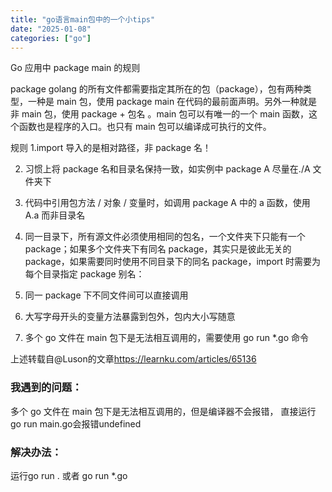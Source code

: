 ```yaml
---
title: "go语言main包中的一个小tips"
date: "2025-01-08"
categories: ["go"]
---
```


Go 应用中 package main 的规则

package
golang 的所有文件都需要指定其所在的包（package），包有两种类型，一种是 main 包，使用 package main 在代码的最前面声明。另外一种就是 非 main 包，使用 package + 包名 。main 包可以有唯一的一个 main 函数，这个函数也是程序的入口。也只有 main 包可以编译成可执行的文件。

规则
1.import 导入的是相对路径，非 package 名！

2. 习惯上将 package 名和目录名保持一致，如实例中 package A 尽量在./A 文件夹下

3. 代码中引用包方法 / 对象 / 变量时，如调用 package A 中的 a 函数，使用 A.a 而非目录名

4. 同一目录下，所有源文件必须使用相同的包名，一个文件夹下只能有一个 package；如果多个文件夹下有同名 package，其实只是彼此无关的 package，如果需要同时使用不同目录下的同名 package，import 时需要为每个目录指定 package 别名：

5. 同一 package 下不同文件间可以直接调用

6. 大写字母开头的变量方法暴露到包外，包内大小写随意

7. 多个 go 文件在 main 包下是无法相互调用的，需要使用 go run *.go 命令

上述转载自@Luson的文章<https://learnku.com/articles/65136>

### 我遇到的问题：
多个 go 文件在 main 包下是无法相互调用的，但是编译器不会报错，
直接运行go run main.go会报错undefined
### 解决办法：
运行go run . 或者 go run *.go